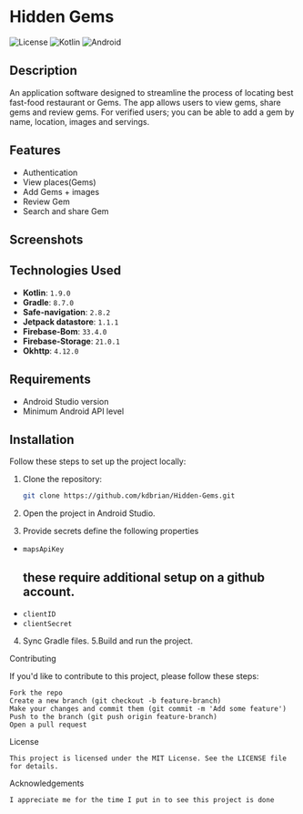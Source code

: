 # Hidden Gems

![License](https://img.shields.io/badge/license-MIT-blue.svg) ![Kotlin](https://img.shields.io/badge/Kotlin-1.5.0-blue.svg) ![Android](https://img.shields.io/badge/Android-%E2%9A%9C-brightgreen.svg)

## Description

An application software designed to streamline the process of locating best fast-food restaurant or Gems. The app allows users to view gems, share gems and review gems. For verified users; you can be able to add a gem by name, location, images and servings.

## Features

- Authentication
- View places(Gems)
- Add Gems + images
- Review Gem
- Search and share Gem


## Screenshots


## Technologies Used

- **Kotlin**: ``1.9.0``
- **Gradle**: ``8.7.0``
- **Safe-navigation**: ``2.8.2``
- **Jetpack datastore**: ``1.1.1``
- **Firebase-Bom**: ``33.4.0``
- **Firebase-Storage**: ``21.0.1``
- **Okhttp**: ``4.12.0``

## Requirements

- Android Studio version
- Minimum Android API level
  
## Installation

Follow these steps to set up the project locally:

1. Clone the repository:
   ```bash
   git clone https://github.com/kdbrian/Hidden-Gems.git
   ```
2. Open the project in Android Studio.
    
3. Provide secrets
define the following properties
- ```mapsApiKey```
  ## these require additional setup on a github account.
- ```clientID```
- ```clientSecret```
4. Sync Gradle files.
5.Build and run the project.
  
Contributing

If you'd like to contribute to this project, please follow these steps:

    Fork the repo
    Create a new branch (git checkout -b feature-branch)
    Make your changes and commit them (git commit -m 'Add some feature')
    Push to the branch (git push origin feature-branch)
    Open a pull request

License
``` text
This project is licensed under the MIT License. See the LICENSE file for details.
```
Acknowledgements

    I appreciate me for the time I put in to see this project is done

